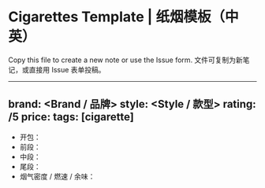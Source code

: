 # Cigarettes Template | 纸烟模板（中英）

Copy this file to create a new note or use the Issue form. 文件可复制为新笔记，或直接用 Issue 表单投稿。

---
brand: <Brand / 品牌>
style: <Style / 款型>
rating: <score>/5
price: <Price>
tags: [cigarette]
---

- 开包：
- 前段：
- 中段：
- 尾段：
- 烟气密度 / 燃速 / 余味：

